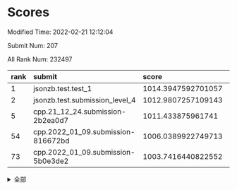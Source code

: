 # Scores

Modified Time: 2022-02-21 12:12:04

Submit Num: 207

All Rank Num: 232497

| rank |               submit               |       score        |       sigma        | pk_num |
| :--- | :--------------------------------- | :----------------- | :----------------- | :----- |
| 1    | jsonzb.test.test_1                 | 1014.3947592701057 | 0.8278267009752931 | 4493   |
| 2    | jsonzb.test.submission_level_4     | 1012.9807257109143 | 0.8101443604148025 | 4494   |
| 5    | cpp.21_12_24.submission-2b2ea0d7   | 1011.433875961741  | 0.7776197866768976 | 4492   |
| 54   | cpp.2022_01_09.submission-816672bd | 1006.0389922749713 | 0.721557293791833  | 4486   |
| 73   | cpp.2022_01_09.submission-5b0e3de2 | 1003.7416440822552 | 0.7143950328087002 | 4489   |


<details>
<summary>全部</summary>

| rank |                 submit                 |       score        |       sigma        | pk_num |
| :--- | :------------------------------------- | :----------------- | :----------------- | :----- |
| 1    | jsonzb.test.test_1                     | 1014.3947592701057 | 0.8278267009752931 | 4493   |
| 2    | jsonzb.test.submission_level_4         | 1012.9807257109143 | 0.8101443604148025 | 4494   |
| 3    | gobigger.level_3.submission_level_3_11 | 1012.2360350765952 | 0.7888899108015843 | 4493   |
| 4    | gobigger.level_3.submission_level_3_29 | 1011.6074884662479 | 0.8150327124803267 | 4497   |
| 5    | cpp.21_12_24.submission-2b2ea0d7       | 1011.433875961741  | 0.7776197866768976 | 4492   |
| 6    | gobigger.level_3.submission_level_3_48 | 1011.3682268523053 | 0.7709325731414228 | 4491   |
| 7    | gobigger.level_3.submission_level_3_12 | 1011.1365927250497 | 0.7534028494592282 | 4496   |
| 8    | gobigger.level_3.submission_level_3_40 | 1011.0482793426822 | 0.7507485341530448 | 4491   |
| 9    | gobigger.level_3.submission_level_3_33 | 1010.7688595098729 | 0.7976334452704863 | 4498   |
| 10   | gobigger.level_3.submission_level_3_31 | 1010.7298966396049 | 0.7910447828910562 | 4491   |
| 11   | gobigger.level_3.submission_level_3_1  | 1010.6945281855346 | 0.7813599035374122 | 4495   |
| 12   | gobigger.level_3.submission_level_3_42 | 1010.5963246172008 | 0.7682037064902948 | 4486   |
| 13   | gobigger.level_3.submission_level_3_47 | 1010.5895225551282 | 0.7681026143430185 | 4488   |
| 14   | gobigger.level_3.submission_level_3_37 | 1010.4585972519332 | 0.7381847697651575 | 4490   |
| 15   | gobigger.level_3.submission_level_3_4  | 1010.3585279930021 | 0.7594319983853469 | 4489   |
| 16   | gobigger.level_3.submission_level_3_14 | 1010.3290358202846 | 0.7895559206423615 | 4493   |
| 17   | gobigger.level_3.submission_level_3_46 | 1010.2078679547102 | 0.7584021852119267 | 4490   |
| 18   | gobigger.level_3.submission_level_3_19 | 1010.1582297033393 | 0.7669343695788041 | 4493   |
| 19   | gobigger.level_3.submission_level_3_35 | 1010.0583511974538 | 0.7735758781480288 | 4492   |
| 20   | gobigger.level_3.submission_level_3_21 | 1010.052399207252  | 0.7425309137275431 | 4491   |
| 21   | gobigger.level_3.submission_level_3_26 | 1010.0433740891914 | 0.7517952214860378 | 4495   |
| 22   | gobigger.level_3.submission_level_3_45 | 1009.9704988223949 | 0.7479652362752716 | 4494   |
| 23   | gobigger.level_3.submission_level_3_2  | 1009.9173596350656 | 0.7760414786857603 | 4492   |
| 24   | gobigger.level_3.submission_level_3_8  | 1009.8959893426313 | 0.7528726753302818 | 4492   |
| 25   | gobigger.level_3.submission_level_3_41 | 1009.8882990817522 | 0.775397697197482  | 4490   |
| 26   | gobigger.level_3.submission_level_3_16 | 1009.8437389240348 | 0.7562170618593383 | 4490   |
| 27   | gobigger.level_3.submission_level_3_38 | 1009.796502911195  | 0.7637258787930796 | 4495   |
| 28   | gobigger.level_3.submission_level_3_6  | 1009.7058344773856 | 0.7572968761055081 | 4490   |
| 29   | gobigger.level_3.submission_level_3_17 | 1009.6863459162249 | 0.7589794179122737 | 4496   |
| 30   | gobigger.level_3.submission_level_3_49 | 1009.6408446715511 | 0.7651429717753024 | 4495   |
| 31   | gobigger.level_3.submission_level_3_22 | 1009.6276724984596 | 0.7608564965702165 | 4488   |
| 32   | gobigger.level_3.submission_level_3_24 | 1009.6055440717622 | 0.757319129797574  | 4492   |
| 33   | gobigger.level_3.submission_level_3_7  | 1009.5938927560652 | 0.7658267441133282 | 4495   |
| 34   | gobigger.level_3.submission_level_3_43 | 1009.5907426798233 | 0.7460469432384651 | 4495   |
| 35   | gobigger.level_3.submission_level_3_32 | 1009.5886606768798 | 0.7595594172311304 | 4496   |
| 36   | gobigger.level_3.submission_level_3_5  | 1009.540955590956  | 0.748694668324218  | 4498   |
| 37   | gobigger.level_3.submission_level_3_44 | 1009.5359687911111 | 0.7483767733549523 | 4494   |
| 38   | gobigger.level_3.submission_level_3_34 | 1009.5158976710392 | 0.7434748159782022 | 4491   |
| 39   | gobigger.level_3.submission_level_3_9  | 1009.501320397073  | 0.7359227040116694 | 4496   |
| 40   | gobigger.level_3.submission_level_3_20 | 1009.482876349722  | 0.7340425068687264 | 4490   |
| 41   | gobigger.level_3.submission_level_3_10 | 1009.4003369513372 | 0.7414698615373738 | 4492   |
| 42   | gobigger.level_3.submission_level_3_28 | 1009.3844885866688 | 0.7773390757537427 | 4498   |
| 43   | gobigger.level_3.submission_level_3_30 | 1009.3692943124547 | 0.7454830832664021 | 4491   |
| 44   | gobigger.level_3.submission_level_3_23 | 1009.3223648817834 | 0.7512553166064518 | 4490   |
| 45   | gobigger.level_3.submission_level_3_0  | 1009.2979216302667 | 0.772262076493459  | 4493   |
| 46   | gobigger.level_3.submission_level_3_27 | 1009.2827144037068 | 0.7506650654059535 | 4491   |
| 47   | gobigger.level_3.submission_level_3_39 | 1009.2229179402722 | 0.7476710943712841 | 4490   |
| 48   | gobigger.level_3.submission_level_3_3  | 1009.211195099786  | 0.7205293333402029 | 4487   |
| 49   | gobigger.level_3.submission_level_3_18 | 1009.1528749559815 | 0.7504576996812583 | 4496   |
| 50   | gobigger.level_3.submission_level_3_36 | 1009.0109794944013 | 0.7388535129425146 | 4492   |
| 51   | gobigger.level_3.submission_level_3_15 | 1008.6548508084405 | 0.7584664996489845 | 4487   |
| 52   | gobigger.level_3.submission_level_3_25 | 1008.6393402902657 | 0.7366296040675617 | 4491   |
| 53   | gobigger.level_3.submission_level_3_13 | 1007.7830766780814 | 0.7377293028833224 | 4496   |
| 54   | cpp.2022_01_09.submission-816672bd     | 1006.0389922749713 | 0.721557293791833  | 4486   |
| 55   | gobigger.level_1.submission_level_1_4  | 1004.8939940362127 | 0.7201929213840821 | 4495   |
| 56   | gobigger.level_1.submission_level_1_45 | 1004.6901714188297 | 0.7176881665326892 | 4492   |
| 57   | gobigger.level_1.submission_level_1_47 | 1004.573204819038  | 0.7152242850723007 | 4492   |
| 58   | gobigger.level_1.submission_level_1_10 | 1004.5398858071597 | 0.7252375847727169 | 4491   |
| 59   | gobigger.level_1.submission_level_1_32 | 1004.4856037070341 | 0.7179159295950737 | 4487   |
| 60   | gobigger.level_1.submission_level_1_6  | 1004.380557204051  | 0.7102595920492749 | 4497   |
| 61   | gobigger.level_1.submission_level_1_44 | 1004.3154875242097 | 0.7187936001692569 | 4491   |
| 62   | gobigger.level_1.submission_level_1_1  | 1004.2660297368326 | 0.7167277809241571 | 4496   |
| 63   | gobigger.level_1.submission_level_1_3  | 1004.1975802142399 | 0.7178868009906136 | 4492   |
| 64   | gobigger.level_1.submission_level_1_16 | 1004.1957181929528 | 0.7219291397806775 | 4493   |
| 65   | gobigger.level_1.submission_level_1_30 | 1004.1510387376561 | 0.7166341158715803 | 4490   |
| 66   | gobigger.level_1.submission_level_1_13 | 1004.1214792206314 | 0.7220638141507989 | 4494   |
| 67   | gobigger.level_1.submission_level_1_18 | 1004.0050866928381 | 0.7256327324551228 | 4489   |
| 68   | gobigger.level_1.submission_level_1_0  | 1003.9624542573096 | 0.7149171916414068 | 4493   |
| 69   | gobigger.level_1.submission_level_1_36 | 1003.9571368208171 | 0.7163133339005572 | 4496   |
| 70   | gobigger.level_1.submission_level_1_23 | 1003.865805419606  | 0.7132618866036307 | 4496   |
| 71   | gobigger.level_1.submission_level_1_22 | 1003.854385542272  | 0.7106822570695368 | 4498   |
| 72   | gobigger.level_1.submission_level_1_26 | 1003.8149716880166 | 0.7172194205098493 | 4493   |
| 73   | cpp.2022_01_09.submission-5b0e3de2     | 1003.7416440822552 | 0.7143950328087002 | 4489   |
| 74   | gobigger.level_1.submission_level_1_35 | 1003.7282473383175 | 0.7134260047501779 | 4487   |
| 75   | gobigger.level_1.submission_level_1_15 | 1003.5991132699287 | 0.7158906883260638 | 4499   |
| 76   | gobigger.level_1.submission_level_1_24 | 1003.4892492190886 | 0.7156662281805382 | 4496   |
| 77   | gobigger.level_1.submission_level_1_5  | 1003.4461517712817 | 0.7212497337667376 | 4493   |
| 78   | gobigger.level_1.submission_level_1_8  | 1003.4326266864776 | 0.7094582966249389 | 4494   |
| 79   | gobigger.level_1.submission_level_1_41 | 1003.404381818015  | 0.7144699610008278 | 4490   |
| 80   | gobigger.level_1.submission_level_1_46 | 1003.3917522434365 | 0.7063175673882415 | 4492   |
| 81   | gobigger.level_1.submission_level_1_38 | 1003.3734840746487 | 0.7208121547152895 | 4488   |
| 82   | gobigger.level_1.submission_level_1_17 | 1003.3241879558618 | 0.7060962337574814 | 4496   |
| 83   | gobigger.level_1.submission_level_1_48 | 1003.229431235069  | 0.7074803570000472 | 4486   |
| 84   | gobigger.level_1.submission_level_1_37 | 1003.1653805136001 | 0.7152490526154789 | 4495   |
| 85   | gobigger.level_1.submission_level_1_33 | 1003.122642480024  | 0.7105967921688806 | 4493   |
| 86   | gobigger.level_1.submission_level_1_34 | 1003.0733490241605 | 0.714328489015318  | 4494   |
| 87   | gobigger.level_1.submission_level_1_12 | 1003.0574221197891 | 0.7141864380130424 | 4494   |
| 88   | gobigger.level_1.submission_level_1_11 | 1003.0182060331244 | 0.7223429250120795 | 4497   |
| 89   | gobigger.level_1.submission_level_1_43 | 1003.0110041249814 | 0.701541597742987  | 4491   |
| 90   | gobigger.level_1.submission_level_1_31 | 1002.9954628794655 | 0.7199102634906998 | 4490   |
| 91   | gobigger.level_1.submission_level_1_29 | 1002.991030822791  | 0.7200311438098712 | 4493   |
| 92   | gobigger.level_1.submission_level_1_27 | 1002.9546748608427 | 0.7266246014864454 | 4492   |
| 93   | gobigger.level_1.submission_level_1_2  | 1002.9430747828667 | 0.724075257211452  | 4495   |
| 94   | gobigger.level_1.submission_level_1_40 | 1002.9428638155905 | 0.7148972415770719 | 4493   |
| 95   | gobigger.level_1.submission_level_1_49 | 1002.9276829110288 | 0.7207179822191846 | 4495   |
| 96   | gobigger.level_1.submission_level_1_28 | 1002.9172583492534 | 0.7342947152707228 | 4495   |
| 97   | gobigger.level_1.submission_level_1_25 | 1002.8743304928009 | 0.7175288118854752 | 4494   |
| 98   | gobigger.level_1.submission_level_1_14 | 1002.8706915213463 | 0.7171136343736851 | 4494   |
| 99   | gobigger.level_1.submission_level_1_19 | 1002.7300586048414 | 0.7102834541851417 | 4499   |
| 100  | gobigger.level_1.submission_level_1_21 | 1002.3809385257127 | 0.7096929331394939 | 4499   |
| 101  | gobigger.level_1.submission_level_1_42 | 1002.3760654328189 | 0.7125212764319532 | 4489   |
| 102  | gobigger.level_1.submission_level_1_9  | 1002.3278206328938 | 0.7115317431554206 | 4488   |
| 103  | gobigger.level_1.submission_level_1_39 | 1001.9139278299664 | 0.7144510874611024 | 4495   |
| 104  | gobigger.level_1.submission_level_1_20 | 1001.9045860307589 | 0.7123140171798297 | 4489   |
| 105  | gobigger.level_1.submission_level_1_7  | 1001.5092754430904 | 0.7213362422253247 | 4488   |
| 106  | gobigger.random.submission_random_32   | 997.5239987572945  | 0.7022548622694277 | 4494   |
| 107  | gobigger.random.submission_random_12   | 996.8532821973798  | 0.6977225778888616 | 4489   |
| 108  | gobigger.random.submission_random_18   | 996.7740755811018  | 0.701698181181463  | 4497   |
| 109  | gobigger.random.submission_random_5    | 996.7673865612885  | 0.7165872598817361 | 4495   |
| 110  | gobigger.random.submission_random_42   | 996.7398089250736  | 0.7097954726214437 | 4491   |
| 111  | gobigger.random.submission_random_30   | 996.6636722121299  | 0.7086991751912277 | 4492   |
| 112  | gobigger.random.submission_random_19   | 996.6558326336329  | 0.7096559921654704 | 4492   |
| 113  | gobigger.random.submission_random_13   | 996.537123584552   | 0.7126446500835489 | 4491   |
| 114  | gobigger.random.submission_random_47   | 996.5246159947153  | 0.7127645942846489 | 4496   |
| 115  | gobigger.random.submission_random_41   | 996.4397967978368  | 0.7135793387931653 | 4491   |
| 116  | gobigger.random.submission_random_23   | 996.403791256334   | 0.7096058174227264 | 4489   |
| 117  | gobigger.random.submission_random_1    | 996.3965081956695  | 0.7016710309177042 | 4484   |
| 118  | gobigger.random.submission_random_25   | 996.3411388625103  | 0.7172061242677152 | 4494   |
| 119  | gobigger.random.submission_random_27   | 996.3141045519275  | 0.7121405373921615 | 4493   |
| 120  | gobigger.random.submission_random_17   | 996.2560669931785  | 0.7039378135689259 | 4495   |
| 121  | gobigger.random.submission_random_7    | 996.2520671705473  | 0.7047503478692858 | 4495   |
| 122  | gobigger.random.submission_random_46   | 996.2474325032455  | 0.7117735921277231 | 4495   |
| 123  | gobigger.random.submission_random_15   | 996.2375076151448  | 0.6979205557345347 | 4493   |
| 124  | gobigger.random.submission_random_36   | 996.2225559856236  | 0.698883464946536  | 4491   |
| 125  | gobigger.random.submission_random_38   | 996.1793829294721  | 0.7076380687096191 | 4493   |
| 126  | gobigger.random.submission_random_48   | 996.1583594000779  | 0.7049587412728353 | 4488   |
| 127  | gobigger.random.submission_random_28   | 996.1536574373569  | 0.7304437729268274 | 4496   |
| 128  | gobigger.random.submission_random_21   | 996.0501592088576  | 0.7071147128002037 | 4488   |
| 129  | gobigger.random.submission_random_43   | 996.0354000539581  | 0.7111902724726249 | 4489   |
| 130  | gobigger.random.submission_random_31   | 995.9175329782533  | 0.7104079106419189 | 4493   |
| 131  | gobigger.random.submission_random_24   | 995.9036499674964  | 0.7176376892692017 | 4496   |
| 132  | gobigger.random.submission_random_16   | 995.8711379766615  | 0.7165176227557934 | 4495   |
| 133  | gobigger.random.submission_random_45   | 995.8159675993692  | 0.7075288574892504 | 4493   |
| 134  | gobigger.random.submission_random_26   | 995.7965578035097  | 0.7095438705453888 | 4499   |
| 135  | gobigger.random.submission_random_40   | 995.7622912626945  | 0.7146607034106074 | 4495   |
| 136  | gobigger.random.submission_random_33   | 995.7592407019021  | 0.7232065798624883 | 4495   |
| 137  | gobigger.random.submission_random_20   | 995.7313479260098  | 0.7134453299674154 | 4494   |
| 138  | gobigger.random.submission_random_11   | 995.6866509325021  | 0.7078589695087125 | 4498   |
| 139  | gobigger.random.submission_random_35   | 995.6748809538761  | 0.7122156019764587 | 4490   |
| 140  | gobigger.random.submission_random_10   | 995.62151959549    | 0.7226390803258003 | 4490   |
| 141  | gobigger.random.submission_random_0    | 995.3614031067192  | 0.7132900611607484 | 4491   |
| 142  | gobigger.random.submission_random_49   | 995.3353791919023  | 0.717787597347056  | 4495   |
| 143  | gobigger.random.submission_random_44   | 995.3194123669898  | 0.7178934936724809 | 4496   |
| 144  | gobigger.random.submission_random_22   | 995.3003897064956  | 0.7250901219636235 | 4494   |
| 145  | gobigger.random.submission_random_4    | 995.2519511190743  | 0.7369724478444573 | 4494   |
| 146  | gobigger.random.submission_random_29   | 995.2374078064611  | 0.7220851855323126 | 4490   |
| 147  | gobigger.random.submission_random_39   | 995.1812066413603  | 0.7149777070704381 | 4488   |
| 148  | gobigger.random.submission_random_2    | 995.1102544206996  | 0.7099286462121626 | 4496   |
| 149  | gobigger.random.submission_random_6    | 994.8867139830047  | 0.73265308564829   | 4490   |
| 150  | gobigger.random.submission_random_9    | 994.8239667218885  | 0.7307469695031715 | 4499   |
| 151  | gobigger.random.submission_random_8    | 994.8038042034941  | 0.712586106397062  | 4493   |
| 152  | gobigger.random.submission_random_3    | 994.7537442696876  | 0.7241434080254777 | 4492   |
| 153  | gobigger.random.submission_random_37   | 994.6686869226793  | 0.7201393312657365 | 4488   |
| 154  | gobigger.random.submission_random_34   | 994.3527027862567  | 0.7120623768378859 | 4489   |
| 155  | gobigger.random.submission_random_14   | 994.3178964475577  | 0.7173844257605898 | 4496   |
| 156  | gobigger.level_2.submission_level_2_49 | 993.8713386513633  | 0.719793883612848  | 4499   |
| 157  | gobigger.level_2.submission_level_2_40 | 993.7630086044396  | 0.721996544234971  | 4495   |
| 158  | gobigger.level_2.submission_level_2_3  | 993.754774962504   | 0.7395806664291307 | 4489   |
| 159  | gobigger.level_2.submission_level_2_18 | 993.6254058036392  | 0.7214379588743417 | 4496   |
| 160  | gobigger.level_2.submission_level_2_36 | 993.3705333405665  | 0.731021942658431  | 4492   |
| 161  | gobigger.level_2.submission_level_2_47 | 993.3643893662543  | 0.7351158631072793 | 4493   |
| 162  | gobigger.level_2.submission_level_2_13 | 993.1791803015793  | 0.7316129217835134 | 4489   |
| 163  | gobigger.level_2.submission_level_2_31 | 993.0729832250784  | 0.7300344203745515 | 4497   |
| 164  | gobigger.level_2.submission_level_2_6  | 993.0420918225476  | 0.7381543544097815 | 4497   |
| 165  | gobigger.level_2.submission_level_2_44 | 993.0304669421083  | 0.7319784611587563 | 4494   |
| 166  | gobigger.level_2.submission_level_2_45 | 993.01253432761    | 0.7476209681441461 | 4487   |
| 167  | gobigger.level_2.submission_level_2_17 | 993.0000596513386  | 0.7221539265099685 | 4493   |
| 168  | gobigger.level_2.submission_level_2_11 | 992.9809900439811  | 0.7342770352015788 | 4490   |
| 169  | gobigger.level_2.submission_level_2_30 | 992.9067165735796  | 0.7320809565482983 | 4488   |
| 170  | gobigger.level_2.submission_level_2_10 | 992.8454875995386  | 0.7389962058954577 | 4487   |
| 171  | gobigger.level_2.submission_level_2_29 | 992.8168315123771  | 0.7263961711891318 | 4495   |
| 172  | gobigger.level_2.submission_level_2_22 | 992.7794865474609  | 0.7405793144667242 | 4496   |
| 173  | gobigger.level_2.submission_level_2_42 | 992.5334812294365  | 0.731131151394351  | 4496   |
| 174  | gobigger.level_2.submission_level_2_26 | 992.4791123862346  | 0.7449838819050485 | 4493   |
| 175  | gobigger.level_2.submission_level_2_41 | 992.4023118797055  | 0.7405547901741928 | 4488   |
| 176  | gobigger.level_2.submission_level_2_19 | 992.3748195106241  | 0.7531629705390916 | 4493   |
| 177  | gobigger.level_2.submission_level_2_16 | 992.3675233707328  | 0.7388475704940671 | 4490   |
| 178  | gobigger.level_2.submission_level_2_12 | 992.3348525096219  | 0.7395848899884774 | 4494   |
| 179  | gobigger.level_2.submission_level_2_15 | 992.3207508757928  | 0.7225058980917011 | 4494   |
| 180  | gobigger.level_2.submission_level_2_38 | 992.2659323648566  | 0.7346109632721958 | 4493   |
| 181  | gobigger.level_2.submission_level_2_37 | 992.2331218739414  | 0.7348657798559479 | 4490   |
| 182  | gobigger.level_2.submission_level_2_0  | 992.0960948443709  | 0.7379400695631129 | 4493   |
| 183  | gobigger.level_2.submission_level_2_7  | 992.0143902689267  | 0.7442459394105841 | 4494   |
| 184  | gobigger.level_2.submission_level_2_5  | 992.0095555868318  | 0.7327652858060343 | 4499   |
| 185  | gobigger.level_2.submission_level_2_1  | 991.9165049304861  | 0.7301567302073863 | 4491   |
| 186  | gobigger.level_2.submission_level_2_48 | 991.877422084999   | 0.7693255053308083 | 4496   |
| 187  | gobigger.level_2.submission_level_2_34 | 991.8131804066419  | 0.7491261067167516 | 4495   |
| 188  | gobigger.level_2.submission_level_2_9  | 991.8012019946925  | 0.7572916992198505 | 4493   |
| 189  | gobigger.level_2.submission_level_2_8  | 991.6101371669324  | 0.7475611536301584 | 4494   |
| 190  | gobigger.level_2.submission_level_2_23 | 991.5822088808026  | 0.7449727780208775 | 4497   |
| 191  | gobigger.level_2.submission_level_2_25 | 991.5467166989396  | 0.7393206844607937 | 4489   |
| 192  | gobigger.level_2.submission_level_2_4  | 991.323347555512   | 0.7505579237362892 | 4492   |
| 193  | gobigger.level_2.submission_level_2_39 | 991.2605432453454  | 0.7466350864000059 | 4491   |
| 194  | gobigger.level_2.submission_level_2_35 | 991.1872374841095  | 0.7490290492893328 | 4496   |
| 195  | gobigger.level_2.submission_level_2_24 | 991.1082063550872  | 0.7837813581773296 | 4491   |
| 196  | gobigger.level_2.submission_level_2_2  | 991.0351321405024  | 0.7397068231765038 | 4493   |
| 197  | gobigger.level_2.submission_level_2_46 | 990.9936214698724  | 0.7649707683669807 | 4493   |
| 198  | gobigger.level_2.submission_level_2_28 | 990.8401053713853  | 0.771644028546672  | 4491   |
| 199  | gobigger.level_2.submission_level_2_21 | 990.7588739450284  | 0.7490972540058929 | 4497   |
| 200  | gobigger.level_2.submission_level_2_32 | 990.7110940248011  | 0.7607769919715879 | 4485   |
| 201  | gobigger.level_2.submission_level_2_14 | 990.6934705643868  | 0.7588546715386167 | 4489   |
| 202  | gobigger.level_2.submission_level_2_20 | 990.494747935333   | 0.7897999337411932 | 4490   |
| 203  | gobigger.level_2.submission_level_2_43 | 990.4313204406964  | 0.7649644712608455 | 4493   |
| 204  | gobigger.level_2.submission_level_2_27 | 989.8847552065262  | 0.7920761984040555 | 4494   |
| 205  | gobigger.level_2.submission_level_2_33 | 989.7281977151703  | 0.7809546041254355 | 4493   |
| 206  | gobigger.none.submission_none_0        | 979.979775771315   | 1.1994762319995478 | 4494   |
| 207  | gobigger.none.submission_none_1        | 977.4466920319904  | 1.3395193566445833 | 4496   |

</details>
